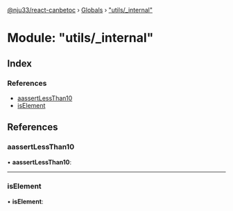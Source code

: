 [@nju33/react-canbetoc](../README.md) › [Globals](../globals.md) › ["utils/_internal"](_utils__internal_.md)

# Module: "utils/_internal"

## Index

### References

* [aassertLessThan10](_utils__internal_.md#aassertlessthan10)
* [isElement](_utils__internal_.md#iselement)

## References

###  aassertLessThan10

• **aassertLessThan10**:

___

###  isElement

• **isElement**:
